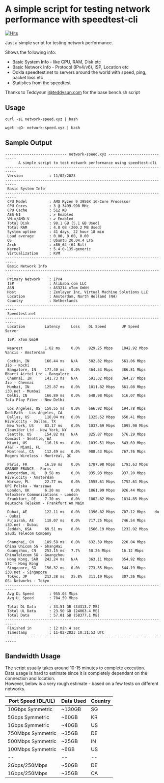 # A simple script for testing network performance with speedtest-cli
[![Hits](https://hits.seeyoufarm.com/api/count/incr/badge.svg?url=https%3A%2F%2Fnetwork-speed.xyz&count_bg=%2379C83D&title_bg=%23555555&icon=&icon_color=%23E7E7E7&title=Visitors&edge_flat=false)](https://hits.seeyoufarm.com)

Just a simple script for testing network performance.

Shows the following info:
   - Basic System Info - like CPU, RAM, Disk etc
   - Basic Network Info - Protocol (IPv4/v6), ISP, Location etc
   - Ookla speedtest.net to servers around the world with speed, ping, packet loss etc
   - Statistics from the speedtest


Thanks to Teddysun <i@teddysun.com> for the base bench.sh script

## Usage
```
curl -sL network-speed.xyz | bash
```
```
wget -qO- network-speed.xyz | bash
```

## Sample Output
```
---------------------------- network-speed.xyz ----------------------------
      A simple script to test network performance using speedtest-cli
---------------------------------------------------------------------------
 Version            : 11/02/2023
---------------------------------------------------------------------------
 Basic System Info
---------------------------------------------------------------------------
 CPU Model          : AMD Ryzen 9 3950X 16-Core Processor
 CPU Cores          : 3 @ 3499.998 MHz
 CPU Cache          : 512 KB
 AES-NI             : ✔ Enabled
 VM-x/AMD-V         : ✔ Enabled
 Total Disk         : 98.1 GB (5.1 GB Used)
 Total RAM          : 4.8 GB (200.2 MB Used)
 System uptime      : 41 days, 22 hour 18 min
 Load average       : 0.00, 0.00, 0.00
 OS                 : Ubuntu 20.04.4 LTS
 Arch               : x86_64 (64 Bit)
 Kernel             : 5.4.0-135-generic
 Virtualization     : KVM
---------------------------------------------------------------------------
 Basic Network Info
---------------------------------------------------------------------------
 Primary Network    : IPv4
 ISP                : Alibaba.com LLC
 ASN                : AS3214 xTom GmbH
 Host               : Zenlayer Inc, Virtual Machine Solutions LLC
 Location           : Amsterdam, North Holland (NH)
 Country            : Netherlands
---------------------------------------------------------------------------
 Speedtest.net
---------------------------------------------------------------------------
 Location         Latency     Loss    DL Speed       UP Speed       Server

 ISP: xTom GmbH

 Nearest          1.02 ms     0.0%    929.25 Mbps    1842.92 Mbps   Vancis - Amsterdam

 Cochin, IN       166.44 ms   N/A     582.82 Mbps    561.06 Mbps    Jio - Kochi
 Bangalore, IN    177.40 ms   0.0%    464.53 Mbps    386.81 Mbps    Bharti Airtel Ltd - Bangalore
 Chennai, IN      141.73 ms   N/A     591.32 Mbps    364.27 Mbps    Jio - Chennai
 Mumbai, IN       125.87 ms   0.0%    1011.82 Mbps   661.08 Mbps    i3D.net - Mumbai
 Delhi, IN        166.89 ms   0.0%    648.98 Mbps    516.07 Mbps    Tata Play Fiber - New Delhi

 Los Angeles, US  150.55 ms   0.0%    666.92 Mbps    194.78 Mbps    DediPath - Los Angeles, CA
 Dallas, US       110.04 ms   0.0%    1325.52 Mbps   650.41 Mbps    Hivelocity - Dallas, TX
 New York, US     83.17 ms    0.0%    1037.69 Mbps   1095.90 Mbps   Clouvider Ltd - New York, NY
 Seattle, US      154.82 ms   N/A     825.87 Mbps    576.29 Mbps    Comcast - Seattle, WA
 Miami, US        116.16 ms   0.0%    1039.51 Mbps   643.69 Mbps    AT&T - Miami, FL
 Montreal, CA     112.49 ms   0.0%    988.43 Mbps    767.76 Mbps    Rogers Wireless - Montréal, QC

 Paris, FR        16.59 ms    0.0%    1787.98 Mbps   1793.63 Mbps   ORANGE FRANCE - Paris
 Amsterdam, NL    0.58 ms     0.0%    935.93 Mbps    937.20 Mbps    Hivelocity - Amsterdam
 Warsaw, PL       22.77 ms    0.0%    1555.61 Mbps   1752.61 Mbps   UPC Polska - Warszawa
 London, UK       6.20 ms     0.0%    1861.99 Mbps   926.44 Mbps    VeloxServ Communications - London
 Frankfurt, DE    7.70 ms     0.0%    1802.82 Mbps   1814.85 Mbps   Deutsche Telekom - Frankfurt Am Main

 Dubai, AE        122.11 ms   0.0%    1396.82 Mbps   707.12 Mbps    du - Dubai
 Fujairah, AE     118.07 ms   0.0%    717.25 Mbps    746.54 Mbps    i3D.net - Dubai
 Jeddah, KSA      69.51 ms    0.0%    1566.19 Mbps   1232.92 Mbps   Saudi Telecom Company

 Shanghai, CN     189.58 ms   0.0%    632.39 Mbps    220.04 Mbps    China Unicom 5G - ShangHai
 Guangzhou, CN    253.15 ms   7.7%    58.26 Mbps     16.12 Mbps     ChinaTelecom 5G - Guangzhou
 Hong Kong, SAR   242.24 ms   N/A     363.11 Mbps    354.92 Mbps    STC - Hong Kong
 Singapore, SG    156.32 ms   0.0%    773.55 Mbps    544.19 Mbps    i3D.net - Singapore
 Tokyo, JP        212.38 ms   25.8%   311.19 Mbps    307.26 Mbps    GSL Networks - Tokyo
---------------------------------------------------------------------------
 Avg DL Speed       : 955.03 Mbps
 Avg UL Speed       : 784.59 Mbps

 Total DL Data      : 33.51 GB (34313.7 MB)
 Total UL Data      : 23.50 GB (24063.4 MB)
 Total Data         : 57.01 GB (58377.1 MB)
---------------------------------------------------------------------------
 Finished in        : 12 min 4 sec
 Timestamp          : 11-02-2023 10:31:53 UTC
---------------------------------------------------------------------------
```

## Bandwidth Usage 
The script usually takes around 10-15 minutes to complete execution.\
Data usage is hard to estimate since it is completely dependant on the connection and location.\
However, below is a very rough estimate - based on a few tests on different networks.

| Port Speed (DL/UL) | Data Used | Country 
|--|--|--|
|10Gbps Symmetric    | ~130GB | SG |
|5Gbps Symmetric     | ~60GB  | KR |
|1Gbps Symmetric     | ~40GB  | US |
|750Mbps Symmetric   | ~35GB  | DE |
|500Mbps Symmetric   | ~25GB  | IN |
|100Mbps Symmetric   | ~6GB   | US |
|--|--|--|
|2Gbps/250Mbps       | ~50GB  | DE |
|1Gbps/250Mbps       | ~35GB  | CA |